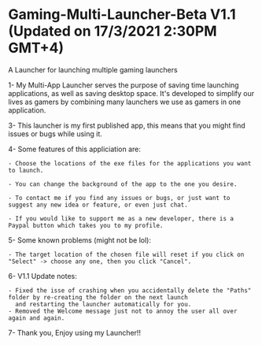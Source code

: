 # Gaming-Multi-Launcher-Beta V1.1 (Updated on 17/3/2021 2:30PM GMT+4)
A Launcher for launching multiple gaming launchers

1- My Multi-App Launcher serves the purpose of saving time launching applications, as well as saving desktop space. 
   It's developed to simplify our lives as gamers by combining many launchers we use as gamers in one application.

3- This launcher is my first published app, this means that you might find issues or bugs while using it.

4- Some features of this appliciation are:

	- Choose the locations of the exe files for the applications you want to launch.

	- You can change the background of the app to the one you desire.

	- To contact me if you find any issues or bugs, or just want to suggest any new idea or feature, or even just chat.

	- If you would like to support me as a new developer, there is a Paypal button which takes you to my profile.

5- Some known problems (might not be lol):
	
	- The target location of the chosen file will reset if you click on "Select" -> choose any one, then you click "Cancel".

6- V1.1 Update notes:

	- Fixed the isse of crashing when you accidentally delete the "Paths" folder by re-creating the folder on the next launch 
	  and restarting the launcher automatically for you.
	- Removed the Welcome message just not to annoy the user all over again and again.

7- Thank you, Enjoy using my Launcher!!
